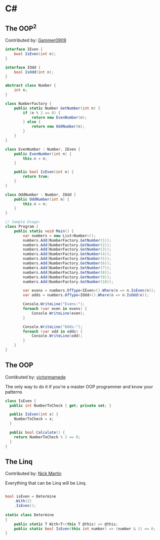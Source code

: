 # C#

## The OOP<sup>2</sup>
Contributed by: [Gammer0909](https://github.com/gammer0909)

```csharp
interface IEven {
    bool IsEven(int n);
}

interface IOdd {
    bool IsOdd(int n);
}

abstract class Number {
    int n;
}

class NumberFactory {
    public static Number GetNumber(int n) {
        if (n % 2 == 0) {
            return new EvenNumber(n);
        } else {
            return new OddNumber(n);
        }
    }
}

class EvenNumber : Number, IEven {
    public EvenNumber(int n) {
        this.n = n;
    }

    public bool IsEven(int n) {
        return true;
    }
}

class OddNumber : Number, IOdd {
    public OddNumber(int n) {
        this.n = n;
    }
}

// Sample Usage:
class Program {
    public static void Main() {
        var numbers = new List<Number>();
        numbers.Add(NumberFactory.GetNumber(1));
        numbers.Add(NumberFactory.GetNumber(2));
        numbers.Add(NumberFactory.GetNumber(3));
        numbers.Add(NumberFactory.GetNumber(4));
        numbers.Add(NumberFactory.GetNumber(5));
        numbers.Add(NumberFactory.GetNumber(6));
        numbers.Add(NumberFactory.GetNumber(7));
        numbers.Add(NumberFactory.GetNumber(8));
        numbers.Add(NumberFactory.GetNumber(9));
        numbers.Add(NumberFactory.GetNumber(10));

        var evens = numbers.OfType<IEven>().Where(n => n.IsEven(n));
        var odds = numbers.OfType<IOdd>().Where(n => n.IsOdd(n));

        Console.WriteLine("Evens:");
        foreach (var even in evens) {
            Console.WriteLine(even);
        }

        Console.WriteLine("Odds:");
        foreach (var odd in odds) {
            Console.WriteLine(odd);
        }
    }
}
```


## The OOP
Contibuted by: [victormamede](https://github.com/victormamede)

The only way to do it if you're a master OOP programmer and know your patterns

```c#
class IsEven {
  public int NumberToCheck { get; private set; }

  public IsEven(int x) {
    NumberToCheck = x;
  }

  public bool Calculate() {
    return NumberToCheck % 2 == 0;
  }
}
```

## The Linq
Contributed by: [Nick Martin](https://github.com/nickmartin1ee7)

Everything that can be Linq will be Linq.

```cs

bool isEven = Determine
    .With(2)
    .IsEven();
    
static class Determine
{
    public static T With<T>(this T @this) => @this;
    public static bool IsEven(this int number) => (number & 1) == 0;
}
```
